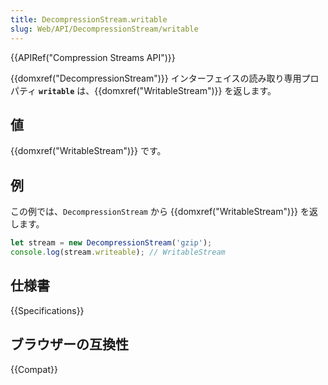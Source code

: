 ```yaml
---
title: DecompressionStream.writable
slug: Web/API/DecompressionStream/writable
---
```


{{APIRef("Compression Streams API")}}

{{domxref("DecompressionStream")}} インターフェイスの読み取り専用プロパティ **`writable`** は、{{domxref("WritableStream")}} を返します。

## 値

{{domxref("WritableStream")}} です。

## 例

この例では、`DecompressionStream` から {{domxref("WritableStream")}} を返します。

```js
let stream = new DecompressionStream('gzip');
console.log(stream.writeable); // WritableStream
```

## 仕様書

{{Specifications}}

## ブラウザーの互換性

{{Compat}}
